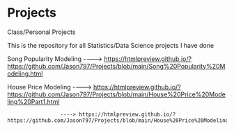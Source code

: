 # Projects
Class/Personal Projects

This is the repository for all Statistics/Data Science projects I have done

Song Popularity Modeling ----> https://htmlpreview.github.io/?https://github.com/Jason797/Projects/blob/main/Song%20Popularity%20Modeling.html

House Price Modeling ----> https://htmlpreview.github.io/?https://github.com/Jason797/Projects/blob/main/House%20Price%20Modeling%20Part1.html

                     ----> https://htmlpreview.github.io/?https://github.com/Jason797/Projects/blob/main/House%20Price%20Modeling%20Part2.html
